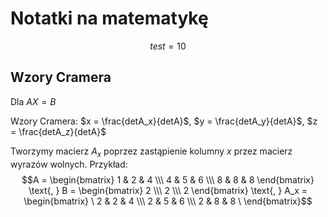 # Notatki na matematykę


$$test = 10$$
## Wzory Cramera
Dla $AX = B$

Wzory Cramera:
$x = \frac{detA_x}{detA}$, $y = \frac{detA_y}{detA}$, $z = \frac{detA_z}{detA}$

Tworzymy macierz $A_x$  poprzez zastąpienie kolumny $x$ przez macierz wyrazów wolnych.
Przykład:
$$A = \begin{bmatrix}
1 & 2 & 4 \\\
4 & 5 & 6 \\\
8 & 8 & 8
\end{bmatrix}
\text{, }
B = \begin{bmatrix}
2 \\\
2 \\\
2
\end{bmatrix}
\text{, }
A_x = \begin{bmatrix}
\
2 & 2 & 4 \\\
2 & 5 & 6 \\\ 
2 & 8 & 8 \
\end{bmatrix}$$
